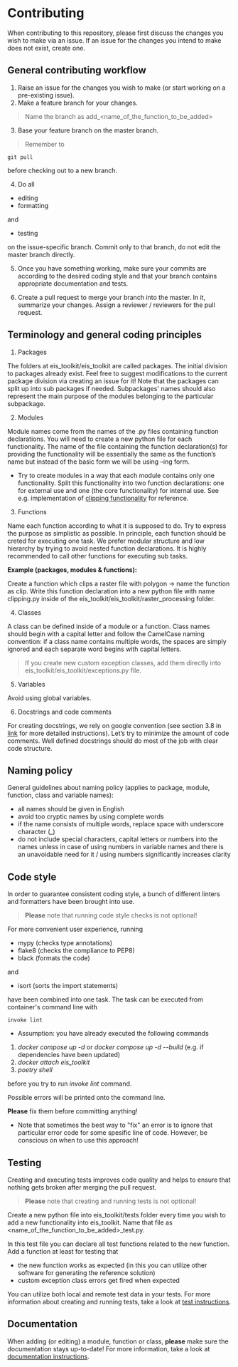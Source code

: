 # Contributing

When contributing to this repository, please first discuss the changes you wish to make via an issue.
If an issue for the changes you intend to make does not exist, create one.

## General contributing workflow

1. Raise an issue for the changes you wish to make (or start working on a pre-existing issue).
2. Make a feature branch for your changes.
> Name the branch as add_<name_of_the_function_to_be_added>
3. Base your feature branch on the master branch.
> Remember to
``` console
git pull
```
before checking out to a new branch.

4. Do all
- editing
- formatting

and

- testing

on the issue-specific branch. Commit only to that branch, do not edit the master branch directly.

5. Once you have something working, make sure your commits are according to the desired coding style and that your branch contains appropriate documentation and tests.

6. Create a pull request to merge your branch into the master. In it, summarize your changes.
Assign a reviewer / reviewers for the pull request.

## Terminology and general coding principles

1. Packages

The folders at eis_toolkit/eis_toolkit are called packages. The initial division to packages already exist. Feel free to suggest modifications to the
current package division via creating an issue for it! Note that the packages can split up into sub packages if needed. Subpackages' names should also represent the main purpose of the modules belonging to the particular subpackage.

2. Modules

Module names come from the names of the .py files containing function declarations. You will need to create a new python file for each functionality. The name of the file containing the function declaration(s) for providing the functionality will be essentially the same as the function’s name but instead of the basic form we will be using –ing form.

- Try to create modules in a way that each module contains only one functionality. Split this functionality into two function declarations: one for external use and one (the core functionality) for internal use. See e.g. implementation of [clipping functionality](./eis_toolkit/raster_processing/clipping.py) for reference.

3. Functions
 
Name each function according to what it is supposed to do. Try to express the purpose as simplistic as possible. In principle, each function should be creted for executing one task. We prefer modular structure and low hierarchy by trying to avoid nested function declarations. It is highly recommended to call other functions for executing sub tasks.

**Example (packages, modules & functions):**

Create a function which clips a raster file with polygon -> name the function as clip. Write this function declaration into a new python file with name clipping.py inside of the eis_toolkit/eis_toolkit/raster_processing folder.

4. Classes

A class can be defined inside of a module or a function. Class names should begin with a capital letter and follow the CamelCase naming convention: if a class name contains multiple words, the spaces are simply ignored and each separate word begins with capital letters. 

> If you create new custom exception classes, add them directly into eis_toolkit/eis_toolkit/exceptions.py file.

5. Variables

Avoid using global variables.

6. Docstrings and code comments 

For creating docstrings, we rely on google convention (see section 3.8 in [link](https://google.github.io/styleguide/pyguide.html) for more detailed instructions). Let’s try to minimize the amount of code comments. Well defined docstrings should do most of the job with clear code structure.

## Naming policy

General guidelines about naming policy (applies to package, module, function, class and variable names):
- all names should be given in English
- avoid too cryptic names by using complete words
- if the name consists of multiple words, replace space with underscore character (_)
- do not include special characters, capital letters or numbers into the names unless in case of using numbers in variable names and there is an unavoidable need for it / using numbers significantly increases clarity

## Code style

In order to guarantee consistent coding style, a bunch of different linters and formatters have been brought into use.

> **Please** note that running code style checks is not optional!

For more convenient user experience, running
- mypy (checks type annotations)
- flake8 (checks the compliance to PEP8)
- black (formats the code)

and

- isort (sorts the import statements)

have been combined into one task. The task can be executed from container's command line with

``` console
invoke lint
```

- Assumption: you have already executed the following commands
1. *docker compose up -d* or *docker compose up -d --build* (e.g. if dependencies have been updated)
2. *docker attach eis_toolkit*
3. *poetry shell*

before you try to run *invoke lint* command.

Possible errors will be printed onto the command line.

**Please** fix them before committing anything!

- Note that sometimes the best way to "fix" an error is to ignore that particular error code for some spesific line of code. However, be conscious on when to use this approach!

## Testing

Creating and executing tests improves code quality and helps to ensure that nothing gets broken
after merging the pull request.

> **Please** note that creating and running tests is not optional!

Create a new python file into eis_toolkit/tests folder every time you wish to add a new functionality
into eis_toolkit. Name that file as <name_of_the_function_to_be_added>_test.py.

In this test file you can declare all test functions related to the new function. Add a function at least for testing that 
- the new function works as expected (in this you can utilize other software for generating the reference solution) 
- custom exception class errors get fired when expected

You can utilize both local and remote test data in your tests.
For more information about creating and running tests, take a look at [test instructions](./instructions/testing.md).

## Documentation

When adding (or editing) a module, function or class, **please** make sure the documentation stays up-to-date!
For more information, take a look at [documentation instructions](./instructions/generating_documentation.md).
